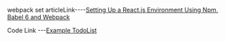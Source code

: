 webpack set articleLink----[Setting Up a React.js Environment Using Npm, Babel 6 and Webpack](http://redux.js.org/docs/basics/ExampleTodoList.html)

Code Link ---[Example TodoList](http://redux.js.org/docs/basics/ExampleTodoList.html)
